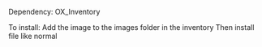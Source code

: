 Dependency: OX_Inventory

To install: Add the image to the images folder in the inventory 
Then install file like normal
